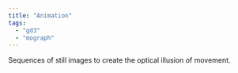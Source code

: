 ```yaml
---
title: "Animation"
tags:
  - "gd3"
  - "mograph"
---
```


Sequences of still images to create the optical illusion of movement.

